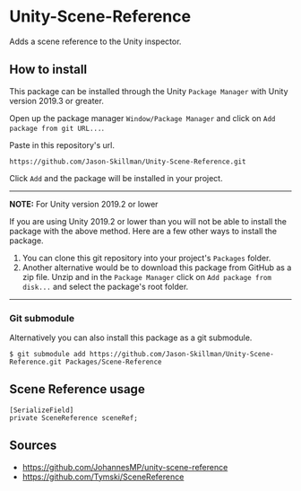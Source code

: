 # Unity-Scene-Reference
Adds a scene reference to the Unity inspector.

## How to install
This package can be installed through the Unity `Package Manager` with Unity version 2019.3 or greater.

Open up the package manager `Window/Package Manager` and click on `Add package from git URL...`.

Paste in this repository's url.

`https://github.com/Jason-Skillman/Unity-Scene-Reference.git`

Click `Add` and the package will be installed in your project.

---
**NOTE:** For Unity version 2019.2 or lower

If you are using Unity 2019.2 or lower than you will not be able to install the package with the above method. Here are a few other ways to install the package.
1. You can clone this git repository into your project's `Packages` folder.
1. Another alternative would be to download this package from GitHub as a zip file. Unzip and in the `Package Manager` click on `Add package from disk...` and select the package's root folder.

---

### Git submodule
Alternatively you can also install this package as a git submodule.

```console
$ git submodule add https://github.com/Jason-Skillman/Unity-Scene-Reference.git Packages/Scene-Reference
```

## Scene Reference usage
```
[SerializeField]
private SceneReference sceneRef; 
```

## Sources
- https://github.com/JohannesMP/unity-scene-reference
- https://github.com/Tymski/SceneReference

